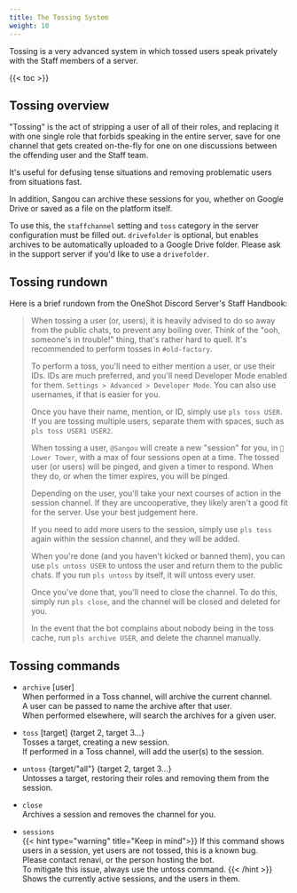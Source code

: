 ```yaml
---
title: The Tossing System
weight: 10
---
```


Tossing is a very advanced system in which tossed users speak privately with the Staff members of a server.

<!--more-->

{{< toc >}}

## Tossing overview

"Tossing" is the act of stripping a user of all of their roles, and replacing it with one single role that forbids speaking in the entire server, save for one channel that gets created on-the-fly for one on one discussions between the offending user and the Staff team.

It's useful for defusing tense situations and removing problematic users from situations fast.

In addition, Sangou can archive these sessions for you, whether on Google Drive or saved as a file on the platform itself.

To use this, the `staffchannel` setting and `toss` category in the server configuration must be filled out. `drivefolder` is optional, but enables archives to be automatically uploaded to a Google Drive folder. Please ask in the support server if you'd like to use a `drivefolder`.

## Tossing rundown

Here is a brief rundown from the OneShot Discord Server's Staff Handbook:

> When tossing a user (or, users), it is heavily advised to do so away from the public chats, to prevent any boiling over. Think of the "ooh, someone's in trouble!" thing, that's rather hard to quell. It's recommended to perform tosses in `#old-factory`.
> 
> To perform a toss, you'll need to either mention a user, or use their IDs. IDs are much preferred, and you'll need Developer Mode enabled for them. `Settings > Advanced > Developer Mode`. You can also use usernames, if that is easier for you.
> 
> Once you have their name, mention, or ID, simply use `pls toss USER`. If you are tossing multiple users, separate them with spaces, such as `pls toss USER1 USER2`.
>
> When tossing a user, `@Sangou` will create a new "session" for you, in `🚷 Lower Tower`, with a max of four sessions open at a time. The tossed user (or users) will be pinged, and given a timer to respond. When they do, or when the timer expires, you will be pinged.
>
> Depending on the user, you'll take your next courses of action in the session channel. If they are uncooperative, they likely aren't a good fit for the server. Use your best judgement here.
> 
> If you need to add more users to the session, simply use `pls toss` again within the session channel, and they will be added.
> 
> When you're done (and you haven't kicked or banned them), you can use `pls untoss USER` to untoss the user and return them to the public chats. If you run `pls untoss` by itself, it will untoss every user.
> 
> Once you've done that, you'll need to close the channel. To do this, simply run `pls close`, and the channel will be closed and deleted for you.
> 
>In the event that the bot complains about nobody being in the toss cache, run `pls archive USER`, and delete the channel manually.

## Tossing commands

- `archive` [user]<br>
When performed in a Toss channel, will archive the current channel.<br>
A user can be passed to name the archive after that user.<br>
When performed elsewhere, will search the archives for a given user.

- `toss` [target] {target 2, target 3...}<br>
Tosses a target, creating a new session.<br>
If performed in a Toss channel, will add the user(s) to the session.

- `untoss` {target/"all"} {target 2, target 3...}<br>
Untosses a target, restoring their roles and removing them from the session.

- `close`<br>
Archives a session and removes the channel for you.

- `sessions`<br>
{{< hint type="warning" title="Keep in mind">}}
If this command shows users in a session, yet users are not tossed, this is a known bug.<br>
Please contact renavi, or the person hosting the bot.<br>
To mitigate this issue, always use the untoss command.
{{< /hint >}}
Shows the currently active sessions, and the users in them.
